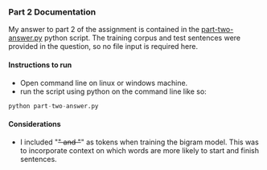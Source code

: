 ### Part 2 Documentation

My answer to part 2 of the assignment is contained in the [part-two-answer.py](part-two-answer.py) python script. The training corpus and test sentences were provided in the question, so no file input is required here.

#### Instructions to run
- Open command line on linux or windows machine.
- run the script using python on the command line like so:
```python
python part-two-answer.py
```

#### Considerations
- I included "<s>" and "</s>" as tokens when training the bigram model. This was to incorporate context on which words are more likely to start and finish sentences.
